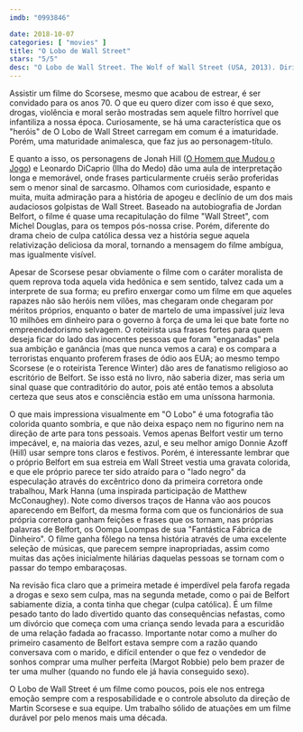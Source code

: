 ```yaml
---
imdb: "0993846"

date: 2018-10-07
categories: [ "movies" ]
title: "O Lobo de Wall Street"
stars: "5/5"
desc: "O Lobo de Wall Street. The Wolf of Wall Street (USA, 2013). Dirigido por Martin Scorsese. Escrito por Terence Winter, Jordan Belfort. Com Leonardo DiCaprio, Jonah Hill, Margot Robbie, Matthew McConaughey, Kyle Chandler, Rob Reiner, Jon Bernthal, Jon Favreau, Jean Dujardin."
---
```

Assistir um filme do Scorsese, mesmo que acabou de estrear, é ser convidado para os anos 70. O que eu quero dizer com isso é que sexo, drogas, violência e moral serão mostradas sem aquele filtro horrível que infantiliza a nossa época. Curiosamente, se há uma característica que os "heróis" de O Lobo de Wall Street carregam em comum é a imaturidade. Porém, uma maturidade animalesca, que faz jus ao personagem-título.

E quanto a isso, os personagens de Jonah Hill ([O Homem que Mudou o Jogo](/o-homem-que-mudou-o-jogo)) e Leonardo DiCaprio (Ilha do Medo) dão uma aula de interpretação longa e memorável, onde frases particularmente cruéis serão proferidas sem o menor sinal de sarcasmo. Olhamos com curiosidade, espanto e muita, muita admiração para a história de apogeu e declínio de um dos mais audaciosos golpistas de Wall Street. Baseado na autobiografia de Jordan Belfort, o filme é quase uma recapitulação do filme "Wall Street", com Michel Douglas, para os tempos pós-nossa crise. Porém, diferente do drama cheio de culpa católica dessa vez a história segue aquela relativização deliciosa da moral, tornando a mensagem do filme ambígua, mas igualmente visível.

Apesar de Scorsese pesar obviamente o filme com o caráter moralista de quem reprova toda aquela vida hedônica e sem sentido, talvez cada um a interprete de sua forma; eu prefiro enxergar como um filme em que aqueles rapazes não são heróis nem vilões, mas chegaram onde chegaram por méritos próprios, enquanto o bater de martelo de uma impassível juiz leva 10 milhões em dinheiro para o governo à força de uma lei que bate forte no empreendedorismo selvagem. O roteirista usa frases fortes para quem deseja ficar do lado das inocentes pessoas que foram "enganadas" pela sua ambição e ganância (mas que nunca vemos a cara) e os compara a terroristas enquanto proferem frases de ódio aos EUA; ao mesmo tempo Scorsese (e o roteirista Terence Winter) dão ares de fanatismo religioso ao escritório de Belfort. Se isso está no livro, não saberia dizer, mas seria um sinal quase que contraditório do autor, pois até então temos a absoluta certeza que seus atos e consciência estão em uma uníssona harmonia.

O que mais impressiona visualmente em "O Lobo" é uma fotografia tão colorida quanto sombria, e que não deixa espaço nem no figurino nem na direção de arte para tons pessoais. Vemos apenas Belfort vestir um terno impecável, e, na maioria das vezes, azul, e seu melhor amigo Donnie Azoff (Hill) usar sempre tons claros e festivos. Porém, é interessante lembrar que o próprio Belfort em sua estreia em Wall Street vestia uma gravata colorida, e que ele próprio parece ter sido atraído para o "lado negro" da especulação através do excêntrico dono da primeira corretora onde trabalhou, Mark Hanna (uma inspirada participação de Matthew McConaughey). Note como diversos traços de Hanna vão aos poucos aparecendo em Belfort, da mesma forma com que os funcionários de sua própria corretora ganham feições e frases que os tornam, nas próprias palavras de Belfort, os Oompa Loompas de sua "Fantástica Fábrica de Dinheiro". O filme ganha fôlego na tensa história através de uma excelente seleção de músicas, que parecem sempre inapropriadas, assim como muitas das ações inicialmente hilárias daquelas pessoas se tornam com o passar do tempo embaraçosas.

Na revisão fica claro que a primeira metade é imperdível pela farofa regada a drogas e sexo sem culpa, mas na segunda metade, como o pai de Belfort sabiamente dizia, a conta tinha que chegar (culpa católica). É um filme pesado tanto do lado divertido quanto das consequências nefastas, como um divórcio que começa com uma criança sendo levada para a escuridão de uma relação fadada ao fracasso. Importante notar como a mulher do primeiro casamento de Belfort estava sempre com a razão quando conversava com o marido, e difícil entender o que fez o vendedor de sonhos comprar uma mulher perfeita (Margot Robbie) pelo bem prazer de ter uma mulher (quando no fundo ele já havia conseguido sexo).

O Lobo de Wall Street é um filme como poucos, pois ele nos entrega emoção sempre com a resposabilidade e o controle absoluto da direção de Martin Scorsese e sua equipe. Um trabalho sólido de atuações em um filme durável por pelo menos mais uma década.
